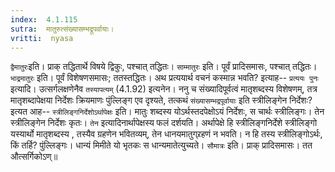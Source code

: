 ```yaml
---
index:  4.1.115
sutra:  मातुरुत्संख्यासम्भद्रूपर्वायाः।
vritti:  nyasa
---
```


`द्वैमातुरः`इति। प्राक् तद्धितार्थे विषये द्विकुः, पश्चात् तद्धितः। `साम्मातुरः` इति। पूर्वं प्रादिसमासः, पश्चात् तद्धितः।`भाद्रमातुरः` इति। पूर्वं विशेषणसमासः; ततस्तद्धितः।
अथ प्रत्ययार्थ वचनं कस्मान्न भवति? इत्याह-- `प्रत्ययः पुनः` इत्यादि। उत्सर्गलक्षणेनैव `तस्यापत्यम्` (4.1.92) इत्यनेन। ननु च संख्यादिपूर्वत्वं मातृशब्दस्य विशेषणम्, तत्र मातृशब्दापेक्षया निर्देशः क्रियमाणः पुंल्लिङ्ग एव दृश्यते, तत्कथं `संख्यासम्भद्रपूर्वायाः` इति स्त्रीलिङ्गेन निर्देशः? इत्यत आह-- `स्त्रीलिङ्गनिर्देशोऽर्थापेक्षः` इति। मातुः शब्दस्य योऽर्थस्तदपेक्षोऽयं निर्देशः, स चार्थः स्त्रीलिङ्गः। तेन स्त्रीलिङ्गेन निर्देशः कृतः। `तेन` इत्यादिनार्थापेक्षस्य फलं दर्शयति। अर्थापेक्षे हि स्त्रीलिङ्गनिर्देशे स्त्रीलिङ्गो यस्यार्थो मातृशब्दस्य , तस्यैव ग्रहणेन भवितव्यम्, तेन धानयमातुग्र्रहणं न भवति। न हि तस्य स्त्रीलिङ्गोऽर्थः, किं तर्हि? पुंल्लिङ्गः। धान्यं मिमीते यो भृतकः स धान्यमातेत्युच्यते।
`सौमात्रः` इति। प्राक् प्रादिसमासः। तत औत्सर्गिकोऽण्॥
